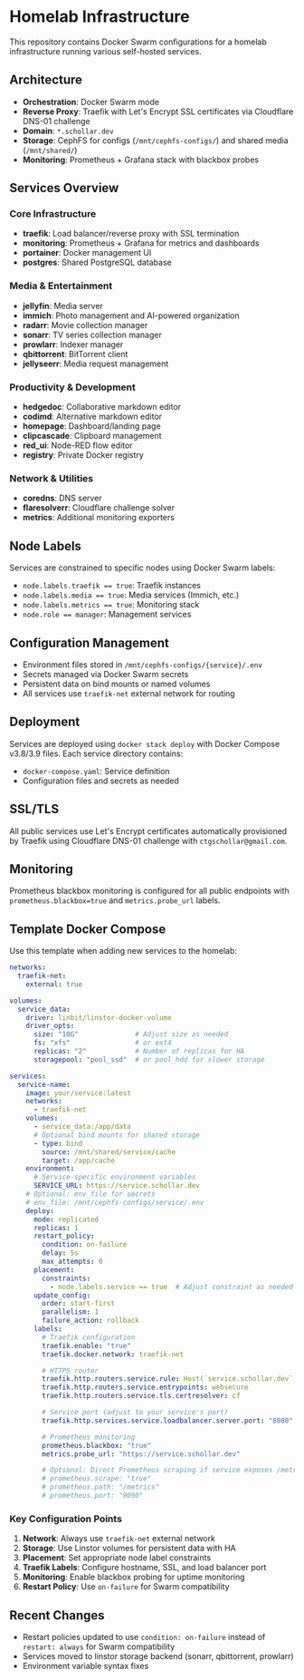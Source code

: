 # Homelab Infrastructure

This repository contains Docker Swarm configurations for a homelab infrastructure running various self-hosted services.

## Architecture

- **Orchestration**: Docker Swarm mode
- **Reverse Proxy**: Traefik with Let's Encrypt SSL certificates via Cloudflare DNS-01 challenge
- **Domain**: `*.schollar.dev`
- **Storage**: CephFS for configs (`/mnt/cephfs-configs/`) and shared media (`/mnt/shared/`)
- **Monitoring**: Prometheus + Grafana stack with blackbox probes

## Services Overview

### Core Infrastructure
- **traefik**: Load balancer/reverse proxy with SSL termination
- **monitoring**: Prometheus + Grafana for metrics and dashboards
- **portainer**: Docker management UI
- **postgres**: Shared PostgreSQL database

### Media & Entertainment
- **jellyfin**: Media server
- **immich**: Photo management and AI-powered organization
- **radarr**: Movie collection manager
- **sonarr**: TV series collection manager
- **prowlarr**: Indexer manager
- **qbittorrent**: BitTorrent client
- **jellyseerr**: Media request management

### Productivity & Development
- **hedgedoc**: Collaborative markdown editor
- **codimd**: Alternative markdown editor
- **homepage**: Dashboard/landing page
- **clipcascade**: Clipboard management
- **red_ui**: Node-RED flow editor
- **registry**: Private Docker registry

### Network & Utilities
- **coredns**: DNS server
- **flaresolverr**: Cloudflare challenge solver
- **metrics**: Additional monitoring exporters

## Node Labels

Services are constrained to specific nodes using Docker Swarm labels:

- `node.labels.traefik == true`: Traefik instances
- `node.labels.media == true`: Media services (Immich, etc.)
- `node.labels.metrics == true`: Monitoring stack
- `node.role == manager`: Management services

## Configuration Management

- Environment files stored in `/mnt/cephfs-configs/{service}/.env`
- Secrets managed via Docker Swarm secrets
- Persistent data on bind mounts or named volumes
- All services use `traefik-net` external network for routing

## Deployment

Services are deployed using `docker stack deploy` with Docker Compose v3.8/3.9 files. Each service directory contains:

- `docker-compose.yaml`: Service definition
- Configuration files and secrets as needed

## SSL/TLS

All public services use Let's Encrypt certificates automatically provisioned by Traefik using Cloudflare DNS-01 challenge with `ctgschollar@gmail.com`.

## Monitoring

Prometheus blackbox monitoring is configured for all public endpoints with `prometheus.blackbox=true` and `metrics.probe_url` labels.

## Template Docker Compose

Use this template when adding new services to the homelab:

```yaml
networks:
  traefik-net:
    external: true

volumes:
  service_data:
    driver: linbit/linstor-docker-volume
    driver_opts:
      size: "10G"              # Adjust size as needed
      fs: "xfs"                # or ext4
      replicas: "2"            # Number of replicas for HA
      storagepool: "pool_ssd"  # or pool_hdd for slower storage

services:
  service-name:
    image: your/service:latest
    networks:
      - traefik-net
    volumes:
      - service_data:/app/data
      # Optional bind mounts for shared storage
      - type: bind
        source: /mnt/shared/service/cache
        target: /app/cache
    environment:
      # Service-specific environment variables
      SERVICE_URL: https://service.schollar.dev
    # Optional: env_file for secrets
    # env_file: /mnt/cephfs-configs/service/.env
    deploy:
      mode: replicated
      replicas: 1
      restart_policy:
        condition: on-failure
        delay: 5s
        max_attempts: 0
      placement:
        constraints:
          - node.labels.service == true  # Adjust constraint as needed
      update_config:
        order: start-first
        parallelism: 1
        failure_action: rollback
      labels:
        # Traefik configuration
        traefik.enable: "true"
        traefik.docker.network: traefik-net

        # HTTPS router
        traefik.http.routers.service.rule: Host(`service.schollar.dev`)
        traefik.http.routers.service.entrypoints: websecure
        traefik.http.routers.service.tls.certresolver: cf

        # Service port (adjust to your service's port)
        traefik.http.services.service.loadbalancer.server.port: "8080"

        # Prometheus monitoring
        prometheus.blackbox: "true"
        metrics.probe_url: "https://service.schollar.dev"

        # Optional: Direct Prometheus scraping if service exposes /metrics
        # prometheus.scrape: "true"
        # prometheus.path: "/metrics"
        # prometheus.port: "9090"
```

### Key Configuration Points

1. **Network**: Always use `traefik-net` external network
2. **Storage**: Use Linstor volumes for persistent data with HA
3. **Placement**: Set appropriate node label constraints
4. **Traefik Labels**: Configure hostname, SSL, and load balancer port
5. **Monitoring**: Enable blackbox probing for uptime monitoring
6. **Restart Policy**: Use `on-failure` for Swarm compatibility

## Recent Changes

- Restart policies updated to use `condition: on-failure` instead of `restart: always` for Swarm compatibility
- Services moved to linstor storage backend (sonarr, qbittorrent, prowlarr)
- Environment variable syntax fixes